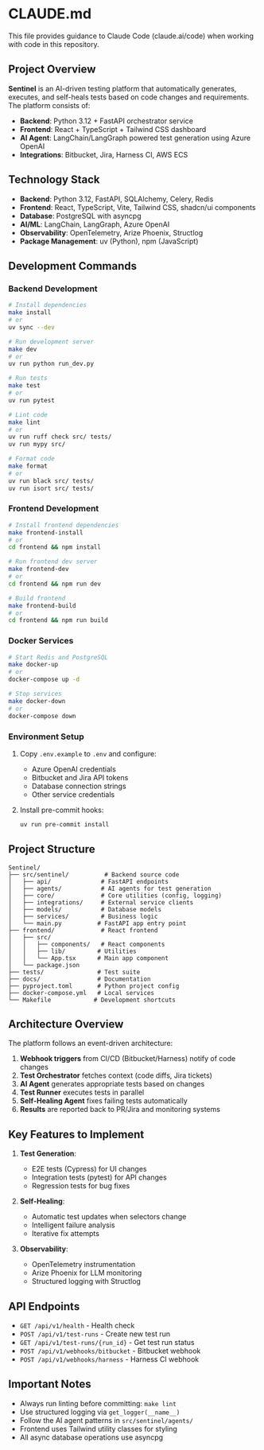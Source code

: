 # CLAUDE.md

This file provides guidance to Claude Code (claude.ai/code) when working with code in this repository.

## Project Overview

**Sentinel** is an AI-driven testing platform that automatically generates, executes, and self-heals tests based on code changes and requirements. The platform consists of:
- **Backend**: Python 3.12 + FastAPI orchestrator service
- **Frontend**: React + TypeScript + Tailwind CSS dashboard
- **AI Agent**: LangChain/LangGraph powered test generation using Azure OpenAI
- **Integrations**: Bitbucket, Jira, Harness CI, AWS ECS

## Technology Stack

- **Backend**: Python 3.12, FastAPI, SQLAlchemy, Celery, Redis
- **Frontend**: React, TypeScript, Vite, Tailwind CSS, shadcn/ui components
- **Database**: PostgreSQL with asyncpg
- **AI/ML**: LangChain, LangGraph, Azure OpenAI
- **Observability**: OpenTelemetry, Arize Phoenix, Structlog
- **Package Management**: uv (Python), npm (JavaScript)

## Development Commands

### Backend Development

```bash
# Install dependencies
make install
# or
uv sync --dev

# Run development server
make dev
# or
uv run python run_dev.py

# Run tests
make test
# or
uv run pytest

# Lint code
make lint
# or
uv run ruff check src/ tests/
uv run mypy src/

# Format code
make format
# or
uv run black src/ tests/
uv run isort src/ tests/
```

### Frontend Development

```bash
# Install frontend dependencies
make frontend-install
# or
cd frontend && npm install

# Run frontend dev server
make frontend-dev
# or
cd frontend && npm run dev

# Build frontend
make frontend-build
# or
cd frontend && npm run build
```

### Docker Services

```bash
# Start Redis and PostgreSQL
make docker-up
# or
docker-compose up -d

# Stop services
make docker-down
# or
docker-compose down
```

### Environment Setup

1. Copy `.env.example` to `.env` and configure:
   - Azure OpenAI credentials
   - Bitbucket and Jira API tokens
   - Database connection strings
   - Other service credentials

2. Install pre-commit hooks:
   ```bash
   uv run pre-commit install
   ```

## Project Structure

```
Sentinel/
├── src/sentinel/          # Backend source code
│   ├── api/              # FastAPI endpoints
│   ├── agents/           # AI agents for test generation
│   ├── core/             # Core utilities (config, logging)
│   ├── integrations/     # External service clients
│   ├── models/           # Database models
│   ├── services/         # Business logic
│   └── main.py          # FastAPI app entry point
├── frontend/             # React frontend
│   ├── src/
│   │   ├── components/   # React components
│   │   ├── lib/         # Utilities
│   │   └── App.tsx      # Main app component
│   └── package.json
├── tests/               # Test suite
├── docs/                # Documentation
├── pyproject.toml       # Python project config
├── docker-compose.yml   # Local services
└── Makefile            # Development shortcuts
```

## Architecture Overview

The platform follows an event-driven architecture:
1. **Webhook triggers** from CI/CD (Bitbucket/Harness) notify of code changes
2. **Test Orchestrator** fetches context (code diffs, Jira tickets)
3. **AI Agent** generates appropriate tests based on changes
4. **Test Runner** executes tests in parallel
5. **Self-Healing Agent** fixes failing tests automatically
6. **Results** are reported back to PR/Jira and monitoring systems

## Key Features to Implement

1. **Test Generation**:
   - E2E tests (Cypress) for UI changes
   - Integration tests (pytest) for API changes
   - Regression tests for bug fixes

2. **Self-Healing**:
   - Automatic test updates when selectors change
   - Intelligent failure analysis
   - Iterative fix attempts

3. **Observability**:
   - OpenTelemetry instrumentation
   - Arize Phoenix for LLM monitoring
   - Structured logging with Structlog

## API Endpoints

- `GET /api/v1/health` - Health check
- `POST /api/v1/test-runs` - Create new test run
- `GET /api/v1/test-runs/{run_id}` - Get test run status
- `POST /api/v1/webhooks/bitbucket` - Bitbucket webhook
- `POST /api/v1/webhooks/harness` - Harness CI webhook

## Important Notes

- Always run linting before committing: `make lint`
- Use structured logging via `get_logger(__name__)`
- Follow the AI agent patterns in `src/sentinel/agents/`
- Frontend uses Tailwind utility classes for styling
- All async database operations use asyncpg